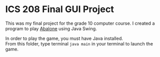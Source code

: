 # ICS 208 Final GUI Project

This was my final project for the grade 10 computer course. I created a program to play [Abalone](https://en.wikipedia.org/wiki/Abalone_(board_game)) using Java Swing. 

In order to play the game, you must have Java installed.   
From this folder, type terminal `java main` in your terminal to launch the game.
